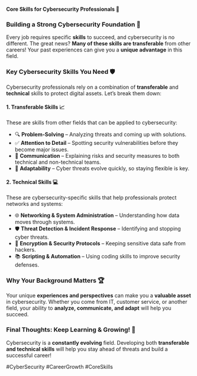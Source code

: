 **Core Skills for Cybersecurity Professionals 🔧**

### **Building a Strong Cybersecurity Foundation 🌟**
Every job requires specific **skills** to succeed, and cybersecurity is no different. The great news? **Many of these skills are transferable** from other careers! Your past experiences can give you a **unique advantage** in this field.

### **Key Cybersecurity Skills You Need 🛡️**
Cybersecurity professionals rely on a combination of **transferable** and **technical** skills to protect digital assets. Let’s break them down:

#### **1. Transferable Skills 📈**
These are skills from other fields that can be applied to cybersecurity:
- 🔍 **Problem-Solving** – Analyzing threats and coming up with solutions.
- ✅ **Attention to Detail** – Spotting security vulnerabilities before they become major issues.
- 💬 **Communication** – Explaining risks and security measures to both technical and non-technical teams.
- 🚀 **Adaptability** – Cyber threats evolve quickly, so staying flexible is key.

#### **2. Technical Skills 💻**
These are cybersecurity-specific skills that help professionals protect networks and systems:
- 🌐 **Networking & System Administration** – Understanding how data moves through systems.
- 🛡️ **Threat Detection & Incident Response** – Identifying and stopping cyber threats.
- 🔐 **Encryption & Security Protocols** – Keeping sensitive data safe from hackers.
- 📚 **Scripting & Automation** – Using coding skills to improve security defenses.

### **Why Your Background Matters 🏆**
Your unique **experiences and perspectives** can make you a **valuable asset** in cybersecurity. Whether you come from IT, customer service, or another field, your ability to **analyze, communicate, and adapt** will help you succeed.

### **Final Thoughts: Keep Learning & Growing! 🌟**
Cybersecurity is a **constantly evolving** field. Developing both **transferable and technical skills** will help you stay ahead of threats and build a successful career!

#CyberSecurity #CareerGrowth #CoreSkills


